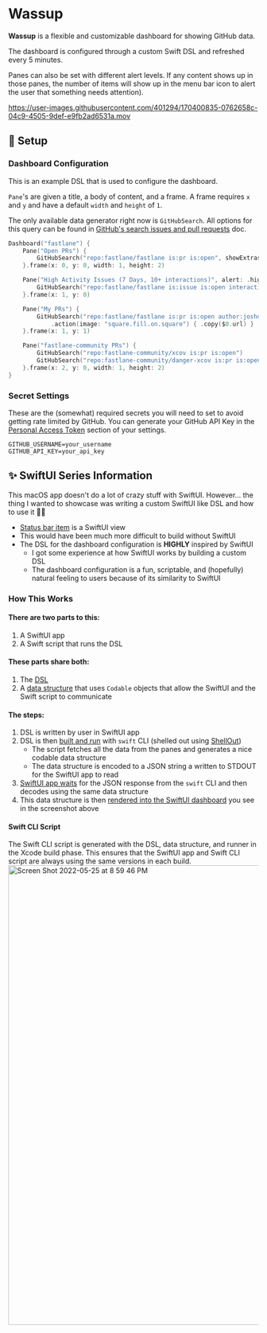 # Wassup

**Wassup** is a flexible and customizable dashboard for showing GitHub data. 

The dashboard is configured through a custom Swift DSL and refreshed every 5 minutes. 

Panes can also be set with different alert levels. If any content shows up in those panes, the number of items will show up in the menu bar icon to alert the user that something needs attention).

https://user-images.githubusercontent.com/401294/170400835-0762658c-04c9-4505-9def-e9fb2ad6531a.mov

## 📄 Setup

### Dashboard Configuration

This is an example DSL that is used to configure the dashboard.

`Pane`'s are given a title, a body of content, and a frame. A frame requires `x` and `y` and have a default `width` and `height` of `1`.

The only available data generator right now is `GitHubSearch`. All options for this query can be found in [GitHub's search issues and pull requests](https://docs.github.com/en/search-github/searching-on-github/searching-issues-and-pull-requests) doc.

```swift
Dashboard("fastlane") {
    Pane("Open PRs") {
        GitHubSearch("repo:fastlane/fastlane is:pr is:open", showExtras: true)
    }.frame(x: 0, y: 0, width: 1, height: 2)

    Pane("High Activity Issues (7 Days, 10+ interactions)", alert: .high) {
        GitHubSearch("repo:fastlane/fastlane is:issue is:open interactions:>10", [.createdLessThan(7)])
	}.frame(x: 1, y: 0)

    Pane("My PRs") {
        GitHubSearch("repo:fastlane/fastlane is:pr is:open author:joshdholtz", showExtras: true)			
            .action(image: "square.fill.on.square") { .copy($0.url) }
    }.frame(x: 1, y: 1)

    Pane("fastlane-community PRs") {
        GitHubSearch("repo:fastlane-community/xcov is:pr is:open")
        GitHubSearch("repo:fastlane-community/danger-xcov is:pr is:open")  
    }.frame(x: 2, y: 0, width: 1, height: 2)
}
```

### Secret Settings

These are the (somewhat) required secrets you will need to set to avoid getting rate limited by GitHub. You can generate your GitHub API Key in the [Personal Access Token](https://github.com/settings/tokens) section of your settings.

```shell
GITHUB_USERNAME=your_username
GITHUB_API_KEY=your_api_key
```

## ✨ SwiftUI Series Information

This macOS app doesn't do a lot of crazy stuff with SwiftUI. However... the thing I wanted to showcase was writing a custom SwiftUI like DSL and how to use it 🤷‍♂️

- [Status bar item](https://github.com/joshdholtz/wassup-swift/blob/main/Wassup/AppDelegate.swift#L15-L63) is a SwiftUI view
- This would have been much more difficult to build without SwiftUI
- The DSL for the dashboard configuration is **HIGHLY** inspired by SwiftUI
  - I got some experience at how SwiftUI works by building a custom DSL
  - The dashboard configuration is a fun, scriptable, and (hopefully) natural feeling to users because of its similarity to SwiftUI

### How This Works

#### There are two parts to this:
1. A SwiftUI app
2. A Swift script that runs the DSL

#### These parts share both:
1. The [DSL](https://github.com/joshdholtz/wassup-swift/blob/main/Wassup/Runner/DSL.swift)
2. A [data structure](https://github.com/joshdholtz/wassup-swift/blob/main/Wassup/Runner/Output.swift) that uses `Codable` objects that allow the SwiftUI and the Swift script to communicate

#### The steps: 
1. DSL is written by user in SwiftUI app
2. DSL is then [built and run](https://github.com/joshdholtz/wassup-swift/blob/main/Wassup/WassupExecutor.swift) with `swift` CLI (shelled out using [ShellOut](https://github.com/JohnSundell/ShellOut))
    - The script fetches all the data from the panes and generates a nice codable data structure
    - The data structure is encoded to a JSON string a written to STDOUT for the SwiftUI app to read
3. [SwiftUI app waits](https://github.com/joshdholtz/wassup-swift/blob/main/Wassup/ContentView.swift#L117-L143) for the JSON response from the `swift` CLI and then decodes using the same data structure
4. This data structure is then [rendered into the SwiftUI dashboard](https://github.com/joshdholtz/wassup-swift/blob/main/Wassup/ContentView.swift#L145-L211) you see in the screenshot above

#### Swift CLI Script
The Swift CLI script is generated with the DSL, data structure, and runner in the Xcode build phase. This ensures that the SwiftUI app and Swift CLI script are always using the same versions in each build.
<img width="924" alt="Screen Shot 2022-05-25 at 8 59 46 PM" src="https://user-images.githubusercontent.com/401294/170399909-71ad1366-4ff8-41e5-8907-da47fe6fd532.png">

